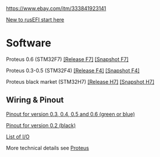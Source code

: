 https://www.ebay.com/itm/333841923141

[New to rusEFI start here](Home)

# Software

Proteus 0.6 (STM32F7)  [[Release F7]](https://github.com/rusefi/rusefi/releases/latest/download/rusefi_bundle_proteus_f7.zip) [[Snapshot F7]](https://rusefi.com/build_server/rusefi_bundle_proteus_f7.zip)

Proteus 0.3-0.5 (STM32F4) [[Release F4]](https://github.com/rusefi/rusefi/releases/latest/download/rusefi_bundle_proteus_f4.zip) [[Snapshot F4]](https://rusefi.com/build_server/rusefi_bundle_proteus_f4.zip) 

Proteus black market (STM32H7) [[Release H7]](https://github.com/rusefi/rusefi/releases/latest/download/rusefi_bundle_proteus_h7.zip) [[Snapshot H7]](https://rusefi.com/build_server/rusefi_bundle_proteus_h7.zip)



## Wiring & Pinout

[Pinout for version 0.3, 0.4, 0.5 and 0.6 (green or blue)](Hardware-Proteus-Wiring-v03)

[Pinout for version 0.2 (black)](Hardware-Proteus-Wiring-v02)

[List of I/O](https://github.com/mck1117/proteus#proteus)


More technical details see [Proteus](Proteus)
